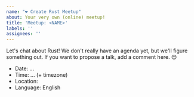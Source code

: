 ```yaml
---
name: "❤️ Create Rust Meetup"
about: Your very own (online) meetup!
title: 'Meetup: <NAME>'
labels: ''
assignees: ''
---
```


Let's chat about Rust!
We don't really have an agenda yet, but we'll figure something out.
If you want to propose a talk, add a comment here. 😊

* Date: ...
* Time: ... (+ timezone)
* Location: <Event URL>
* Language: English
